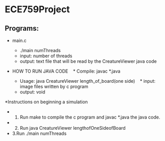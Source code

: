 # ECE759Project

## Programs:
* main.c
    * ./main numThreads
    *   input: number of threads
    *   output: text file that will be read by the CreatureViewer java code

* HOW TO RUN JAVA CODE
    *  Compile: javac *.java      
    *  Usage: java CreatureViewer length_of_board(one side)
    *  input: image files written by c program
    *  output: void
    
*Instructions on beginning a simulation
   * 1. Run make to compile the c program and javac *.java the java code.
   * 2. Run java CreatureViewer lengthofOneSideofBoard
   * 3.Run ./main numThreads
